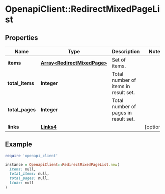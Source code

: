 # OpenapiClient::RedirectMixedPageList

## Properties

| Name | Type | Description | Notes |
| ---- | ---- | ----------- | ----- |
| **items** | [**Array&lt;RedirectMixedPage&gt;**](RedirectMixedPage.md) | Set of items. |  |
| **total_items** | **Integer** | Total number of items in result set. |  |
| **total_pages** | **Integer** | Total number of pages in result set. |  |
| **links** | [**Links4**](Links4.md) |  | [optional] |

## Example

```ruby
require 'openapi_client'

instance = OpenapiClient::RedirectMixedPageList.new(
  items: null,
  total_items: null,
  total_pages: null,
  links: null
)
```

